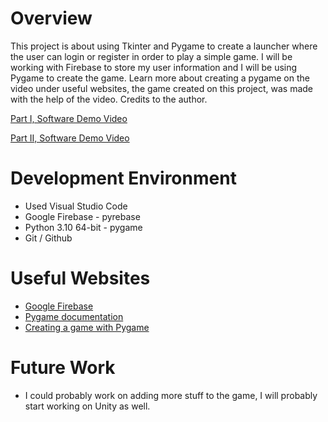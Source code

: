 # Overview
This project is about using Tkinter and Pygame to create a launcher where the user can login or register in order to play a simple game. I will be working with Firebase to store my user information and I will be using Pygame to create the game. Learn more about creating a pygame on the video under useful websites, the game created on this project, was made with the help of the video. Credits to the author.


[Part I, Software Demo Video](https://youtu.be/LaQuuIpzWno)

[Part II, Software Demo Video](https://youtu.be/thisP748tBo)

# Development Environment

* Used Visual Studio Code
* Google Firebase - pyrebase
* Python 3.10 64-bit - pygame
* Git / Github

# Useful Websites

* [Google Firebase](https://firebase.google.com/)
* [Pygame documentation](https://www.pygame.org/docs/)
* [Creating a game with Pygame](https://www.youtube.com/watch?v=QU1pPzEGrqw)

# Future Work

* I could probably work on adding more stuff to the game, I will probably start working on Unity as well.
